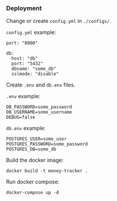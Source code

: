 ### Deployment
Change or create `config.yml` in `./configs/`.

`config.yml` example:
~~~
port: "8000"

db:
  host: "db"
  port: "5432"
  dbname: "some_db"
  sslmode: "disable"
~~~

Create `.env` and `db.env` files. 

`.env` example:
~~~
DB_PASSWORD=some_password
DB_USERNAME=some_username
DEBUG=false
~~~
`db.env` example:
~~~
POSTGRES_USER=some_user
POSTGRES_PASSWORD=some_password
POSTGRES_DB=some_db
~~~
Build the docker image:
~~~
docker build -t money-tracker .
~~~
Run docker compose:
~~~
docker-compose up -d
~~~
